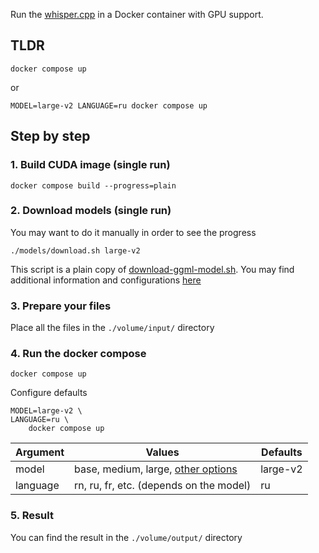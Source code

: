Run the [whisper.cpp](https://github.com/ggerganov/) in a Docker container with GPU support.

## TLDR
```
docker compose up
```
or
```
MODEL=large-v2 LANGUAGE=ru docker compose up
```

## Step by step
### 1. Build CUDA image (single run)
```
docker compose build --progress=plain
```

### 2. Download models (single run)
You may want to do it manually in order to see the progress
```
./models/download.sh large-v2 
```
This script is a plain copy of [download-ggml-model.sh](https://github.com/ggerganov/whisper.cpp/blob/master/models/download-ggml-model.sh).
You may find additional information and configurations [here](https://github.com/ggerganov/whisper.cpp/tree/master/models) 

### 3. Prepare your files
Place all the files in the ```./volume/input/``` directory

### 4. Run the docker compose
```
docker compose up
```
Configure defaults
```
MODEL=large-v2 \
LANGUAGE=ru \
    docker compose up
```
| Argument    | Values | Defaults |
| -------- | ------- |------- |
| model  | base, medium, large, [other options](https://github.com/ggerganov/whisper.cpp/blob/master/models/download-ggml-model.sh#L25)   |   large-v2 
| language | rn, ru, fr, etc. (depends on the model)     |  ru

### 5. Result
You can find the result in the ```./volume/output/``` directory
